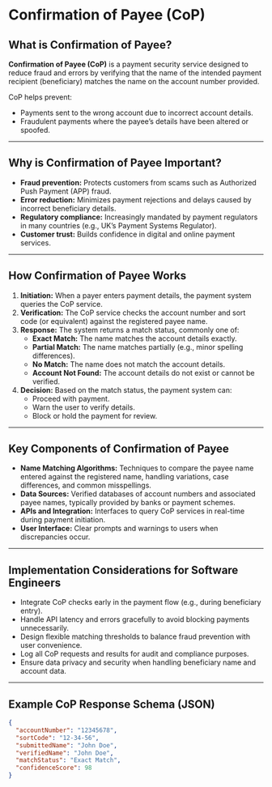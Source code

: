 # Confirmation of Payee (CoP)

## What is Confirmation of Payee?

**Confirmation of Payee (CoP)** is a payment security service designed to reduce fraud and errors 
by verifying that the name of the intended payment recipient (beneficiary) matches the name on the account number provided.

CoP helps prevent:

- Payments sent to the wrong account due to incorrect account details.
- Fraudulent payments where the payee’s details have been altered or spoofed.

---

## Why is Confirmation of Payee Important?

- **Fraud prevention:** Protects customers from scams such as Authorized Push Payment (APP) fraud.
- **Error reduction:** Minimizes payment rejections and delays caused by incorrect beneficiary details.
- **Regulatory compliance:** Increasingly mandated by payment regulators in many countries (e.g., UK’s Payment Systems Regulator).
- **Customer trust:** Builds confidence in digital and online payment services.

---

## How Confirmation of Payee Works

1. **Initiation:** When a payer enters payment details, the payment system queries the CoP service.
2. **Verification:** The CoP service checks the account number and sort code (or equivalent) against the registered payee name.
3. **Response:** The system returns a match status, commonly one of:
    - **Exact Match:** The name matches the account details exactly.
    - **Partial Match:** The name matches partially (e.g., minor spelling differences).
    - **No Match:** The name does not match the account details.
    - **Account Not Found:** The account details do not exist or cannot be verified.
4. **Decision:** Based on the match status, the payment system can:
    - Proceed with payment.
    - Warn the user to verify details.
    - Block or hold the payment for review.

---

## Key Components of Confirmation of Payee

- **Name Matching Algorithms:** Techniques to compare the payee name entered against the registered name, handling variations, case differences, and common misspellings.
- **Data Sources:** Verified databases of account numbers and associated payee names, typically provided by banks or payment schemes.
- **APIs and Integration:** Interfaces to query CoP services in real-time during payment initiation.
- **User Interface:** Clear prompts and warnings to users when discrepancies occur.

---

## Implementation Considerations for Software Engineers

- Integrate CoP checks early in the payment flow (e.g., during beneficiary entry).
- Handle API latency and errors gracefully to avoid blocking payments unnecessarily.
- Design flexible matching thresholds to balance fraud prevention with user convenience.
- Log all CoP requests and results for audit and compliance purposes.
- Ensure data privacy and security when handling beneficiary name and account data.

---

## Example CoP Response Schema (JSON)

```json
{
  "accountNumber": "12345678",
  "sortCode": "12-34-56",
  "submittedName": "John Doe",
  "verifiedName": "John Doe",
  "matchStatus": "Exact Match",
  "confidenceScore": 98
}
